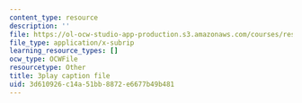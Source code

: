 ```yaml
---
content_type: resource
description: ''
file: https://ol-ocw-studio-app-production.s3.amazonaws.com/courses/res-18-006-calculus-revisited-single-variable-calculus-fall-2010/3d610926c14a51bb8872e6677b49b481_XaxjVRXonPg.vtt
file_type: application/x-subrip
learning_resource_types: []
ocw_type: OCWFile
resourcetype: Other
title: 3play caption file
uid: 3d610926-c14a-51bb-8872-e6677b49b481
---
```


